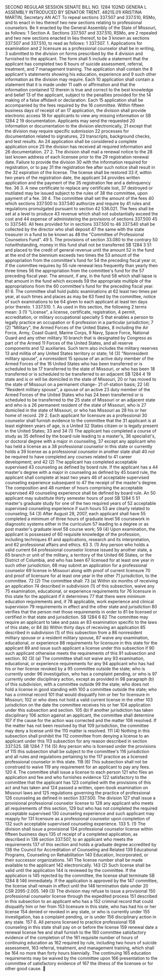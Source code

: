 SECOND REGULAR SESSION
SENATE BILL NO. 1284
102ND GENERA L ASSEMBLY
INTRODUCED BY SENATOR TRENT.
4821S.01I KRISTINA MARTIN, Secretary
AN ACT
To repeal sections 337.507 and 337.510, RSMo, and to enact in lieu thereof two new sections
relating to professional counselors.
Be it enacted by the General Assembly of the State of Missouri, as follows:
1 Section A. Sections 337.507 and 337.510, RSMo, are
2 repealed and two new sections enacted in lieu thereof, to be
3 known as sections 337.507 and 337.510, to read as follows:
1 337.507. 1. Applications for examination and
2 licensure as a professional counselor shall be in writing,
3 submitted to the division on forms prescribed by the
4 division and furnished to the applicant. The form shall
5 include a statement that the applicant has completed two
6 hours of suicide assessment, referral, treatment, and
7 management training. The application shall contain the
8 applicant's statements showing his education, experience and
9 such other information as the division may require. Each
10 application shall contain a statement that it is made under
11 oath or affirmation and that the information contained
12 therein is true and correct to the best knowledge and belief
13 of the applicant, subject to the penalties provided for the
14 making of a false affidavit or declaration. Each
15 application shall be accompanied by the fees required by the
16 committee. Within fifteen business days of receipt of an
17 application, the division shall provide electronic access
18 for applicants to view any missing information or
SB 1284 2
19 documentation. Applicants may send the requested
20 information or documentation to the division electronically,
21 except that the division may require specific submission
22 processes for documentation related to signatures,
23 transcripts, background checks, and test results. An
24 application shall be considered a complete application once
25 the division has received all required information and
26 documentation.
27 2. The division shall mail a renewal notice to the
28 last known address of each licensee prior to the
29 registration renewal date. Failure to provide the division
30 with the information required for registration, or to pay
31 the registration fee after such notice shall result in the
32 expiration of the license. The license shall be restored
33 if, within two years of the registration date, the applicant
34 provides written application and the payment of the
35 registration fee and a delinquency fee.
36 3. A new certificate to replace any certificate lost,
37 destroyed or mutilated may be issued subject to the rules of
38 the committee, upon payment of a fee.
39 4. The committee shall set the amount of the fees
40 which sections 337.500 to 337.540 authorize and require by
41 rules and regulations promulgated pursuant to section
42 536.021. The fees shall be set at a level to produce
43 revenue which shall not substantially exceed the cost and
44 expense of administering the provisions of sections 337.500
45 to 337.540. All fees provided for in sections 337.500 to
46 337.540 shall be collected by the director who shall deposit
47 the same with the state treasurer in a fund to be known as
48 the "Committee of Professional Counselors Fund".
49 5. The provisions of section 33.080 to the contrary
50 notwithstanding, money in this fund shall not be transferred
SB 1284 3
51 and placed to the credit of general revenue until the amount
52 in the fund at the end of the biennium exceeds two times the
53 amount of the appropriation from the committee's fund for
54 the preceding fiscal year or, if the committee requires by
55 rule renewal less frequently than yearly then three times
56 the appropriation from the committee's fund for the
57 preceding fiscal year. The amount, if any, in the fund
58 which shall lapse is that amount in the fund which exceeds
59 the appropriate multiple of the appropriations from the
60 committee's fund for the preceding fiscal year.
61 6. The committee shall hold public examinations at
62 least two times per year, at such times and places as may be
63 fixed by the committee, notice of such examinations to be
64 given to each applicant at least ten days prior thereto.
1 337.510. 1. As used in this section, the following
2 terms mean:
3 (1) "License", a license, certificate, registration,
4 permit, accreditation, or military occupational specialty
5 that enables a person to legally practice an occupation or
6 profession in a particular jurisdiction;
7 (2) "Military", the Armed Forces of the United States,
8 including the Air Force, Army, Coast Guard, Marine Corps,
9 Navy, Space Force, National Guard and any other military
10 branch that is designated by Congress as part of the Armed
11 Forces of the United States, and all reserve components and
12 auxiliaries. Such term also includes the military reserves
13 and militia of any United States territory or state;
14 (3) "Nonresident military spouse", a nonresident
15 spouse of an active duty member of the Armed Forces of the
16 United States who has been transferred or is scheduled to be
17 transferred to the state of Missouri, or who has been
18 transferred or is scheduled to be transferred to an adjacent
SB 1284 4
19 state and is or will be domiciled in the state of Missouri,
20 or has moved to the state of Missouri on a permanent change-
21 of-station basis;
22 (4) "Resident military spouse", a spouse of an active
23 duty member of the Armed Forces of the United States who has
24 been transferred or is scheduled to be transferred to the
25 state of Missouri or an adjacent state and who is a
26 permanent resident of the state of Missouri, who is
27 domiciled in the state of Missouri, or who has Missouri as
28 his or her home of record.
29 2. Each applicant for licensure as a professional
30 counselor shall furnish evidence to the committee that the
31 applicant is at least eighteen years of age, is a United
32 States citizen or is legally present in the United States;
33 and
34 (1) The applicant has completed a course of study as
35 defined by the board rule leading to a master's,
36 specialist's, or doctoral degree with a major in counseling,
37 except any applicant who has held a license as a
38 professional counselor in this state or currently holds a
39 license as a professional counselor in another state shall
40 not be required to have completed any courses related to
41 career development; and
42 (2) The applicant has completed acceptable supervised
43 counseling as defined by board rule. If the applicant has a
44 master's degree with a major in counseling as defined by
45 board rule, the applicant shall complete at least two years
46 of acceptable supervised counseling experience subsequent to
47 the receipt of the master's degree. The composition and
48 number of hours comprising the acceptable supervised
49 counseling experience shall be defined by board rule. An
50 applicant may substitute thirty semester hours of post
SB 1284 5
51 master's graduate study for one of the two required years of
52 acceptable supervised counseling experience if such hours
53 are clearly related to counseling;
54 (3) After August 28, 2007, each applicant shall have
55 completed a minimum of three hours of graduate level
56 coursework in diagnostic systems either in the curriculum
57 leading to a degree or as post master's graduate level
58 course work;
59 (4) Upon examination, the applicant is possessed of
60 requisite knowledge of the profession, including techniques
61 and applications, research and its interpretation, and
62 professional affairs and ethics.
63 3. (1) Any person who holds a valid current
64 professional counselor license issued by another state, a
65 branch or unit of the military, a territory of the United
66 States, or the District of Columbia, and who has been
67 licensed for at least one year in such other jurisdiction,
68 may submit an application for a professional counselor
69 license in Missouri along with proof of current licensure
70 and proof of licensure for at least one year in the other
71 jurisdiction, to the committee.
72 (2) The committee shall:
73 (a) Within six months of receiving an application
74 described in subdivision (1) of this subsection, waive any
75 examination, educational, or experience requirements for
76 licensure in this state for the applicant if it determines
77 that there were minimum education requirements and, if
78 applicable, work experience and clinical supervision
79 requirements in effect and the other state and jurisdiction
80 verifies that the person met those requirements in order to
81 be licensed or certified in that state and jurisdiction.
SB 1284 6
82 The committee may require an applicant to take and pass an
83 examination specific to the laws of this state; or
84 (b) Within thirty days of receiving an application
85 described in subdivision (1) of this subsection from a
86 nonresident military spouse or a resident military spouse,
87 waive any examination, educational, or experience
88 requirements for licensure in this state for the applicant
89 and issue such applicant a license under this subsection if
90 such applicant otherwise meets the requirements of this
91 subsection and section.
92 (3) (a) The committee shall not waive any
93 examination, educational, or experience requirements for any
94 applicant who has had his or her license revoked by a
95 committee outside the state; who is currently under
96 investigation, who has a complaint pending, or who is
97 currently under disciplinary action, except as provided in
98 paragraph (b) of this subdivision, with a committee outside
99 the state; who does not hold a license in good standing with
100 a committee outside the state; who has a criminal record
101 that would disqualify him or her for licensure in Missouri;
102 or who does not hold a valid current license in the other
103 jurisdiction on the date the committee receives his or her
104 application under this subsection and section.
105 (b) If another jurisdiction has taken disciplinary
106 action against an applicant, the committee shall determine
107 if the cause for the action was corrected and the matter
108 resolved. If the matter has not been resolved by that
109 jurisdiction, the committee may deny a license until the
110 matter is resolved.
111 (4) Nothing in this subsection shall prohibit the
112 committee from denying a license to an applicant under this
113 subsection for any reason described in section 337.525.
SB 1284 7
114 (5) Any person who is licensed under the provisions of
115 this subsection shall be subject to the committee's
116 jurisdiction and all rules and regulations pertaining to the
117 practice as a licensed professional counselor in this state.
118 (6) This subsection shall not be construed to waive
119 any requirement for an applicant to pay any fees.
120 4. The committee shall issue a license to each person
121 who files an application and fee and who furnishes evidence
122 satisfactory to the committee that the applicant has
123 complied with the provisions of this act and has taken and
124 passed a written, open-book examination on Missouri laws and
125 regulations governing the practice of professional
126 counseling as defined in section 337.500. The division
127 shall issue a provisional professional counselor license to
128 any applicant who meets all requirements of this section,
129 but who has not completed the required acceptable supervised
130 counseling experience and such applicant may reapply for
131 licensure as a professional counselor upon completion of
132 such acceptable supervised counseling experience.
133 5. (1) The division shall issue a provisional
134 professional counselor license within fifteen business days
135 of receipt of a completed application, as described in
136 section 337.507, to an applicant who meets the requirements
137 of this section and holds a graduate degree accredited by
138 the Council for Accreditation of Counseling and Related
139 Educational Programs, Counseling on Rehabilitation
140 Education, Incorporated, or their successor organizations.
141 The license number shall be made available to the applicant
142 electronically.
143 (2) Such license shall be valid until the application
144 is reviewed by the committee. If the application is
145 rejected by the committee, the license shall terminate
SB 1284 8
146 immediately. If the application is approved by the
147 committee, the license shall remain in effect until the
148 termination date under 20 CSR 2095-2.005.
149 (3) The division may refuse to issue a provisional
150 professional counselor license through the expedited process
151 described in this subsection to an applicant who has a
152 criminal record that could disqualify him or her from
153 licensure in this state, who has had his or her license
154 denied or revoked in any state, or who is currently under
155 investigation, has a complaint pending, or is under
156 disciplinary action in any state.
157 6. All persons licensed to practice professional
158 counseling in this state shall pay on or before the license
159 renewal date a renewal license fee and shall furnish to the
160 committee satisfactory evidence of the completion of the
161 requisite number of hours of continuing education as
162 required by rule, including two hours of suicide assessment,
163 referral, treatment, and management training, which shall be
164 no more than forty hours biennially. The continuing
165 education requirements may be waived by the committee upon
166 presentation to the committee of satisfactory evidence of
167 the illness of the licensee or for other good cause.
